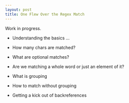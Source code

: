 ```yaml
---
layout: post
title: One Flew Over the Regex Match
---
```


Work in progress.

* Understanding the basics …
* How many chars are matched?
* What are optional matches?
* Are we matching a whole word or just an element of it?

* What is grouping
* How to match without grouping
* Getting a kick out of backreferences
